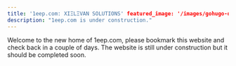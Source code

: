```yaml
---
title: '1eep.com: XIΞLΞVAN SOLUTIONS' featured_image: '/images/gohugo-default-sample-hero-image.jpg'
description: "1eep.com is under construction."
---
```


Welcome to the new home of 1eep.com, please bookmark this website and check back in a couple of days. The website is
still under construction but it should be completed soon.
